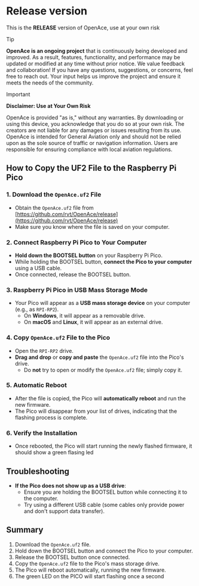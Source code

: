 # Release version

This is the **RELEASE** version of OpenAce, use at your own risk

> [!TIP]
> **OpenAce is an ongoing project** that is continuously being developed and improved. 
> As a result, features, functionality, and performance may be updated or modified at any time without prior notice.
> We value feedback and collaboration! 
> If you have any questions, suggestions, or concerns, feel free to reach out. 
> Your input helps us improve the project and ensure it meets the needs of the community.

> [!IMPORTANT]
> **Disclaimer: Use at Your Own Risk**
> 
> OpenAce is provided "as is," without any warranties. 
> By downloading or using this device, you acknowledge that you do so at your own risk. 
> The creators are not liable for any damages or issues resulting from its use. 
> OpenAce is intended for General Aviation only and should not be relied upon as the sole source of traffic or navigation information. 
> Users are responsible for ensuring compliance with local aviation regulations.

## How to Copy the UF2 File to the Raspberry Pi Pico

### 1. Download the `OpenAce.uf2` File
- Obtain the `OpenAce.uf2` file from [https://github.com/rvt/OpenAce/release](https://github.com/rvt/OpenAce/release)
- Make sure you know where the file is saved on your computer.

### 2. Connect Raspberry Pi Pico to Your Computer
- **Hold down the BOOTSEL button** on your Raspberry Pi Pico.
- While holding the BOOTSEL button, **connect the Pico to your computer** using a USB cable.
- Once connected, release the BOOTSEL button.

### 3. Raspberry Pi Pico in USB Mass Storage Mode
- Your Pico will appear as a **USB mass storage device** on your computer (e.g., as `RPI-RP2`).
    - On **Windows**, it will appear as a removable drive.
    - On **macOS** and **Linux**, it will appear as an external drive.

### 4. Copy `OpenAce.uf2` File to the Pico
- Open the `RPI-RP2` drive.
- **Drag and drop** or **copy and paste** the `OpenAce.uf2` file into the Pico's drive.
    - Do **not** try to open or modify the `OpenAce.uf2` file; simply copy it.

### 5. Automatic Reboot
- After the file is copied, the Pico will **automatically reboot** and run the new firmware.
- The Pico will disappear from your list of drives, indicating that the flashing process is complete.

### 6. Verify the Installation
- Once rebooted, the Pico will start running the newly flashed firmware, it should show a green flasing led

## Troubleshooting
- **If the Pico does not show up as a USB drive**:
    - Ensure you are holding the BOOTSEL button while connecting it to the computer.
    - Try using a different USB cable (some cables only provide power and don't support data transfer).

## Summary
1. Download the `OpenAce.uf2` file.
2. Hold down the BOOTSEL button and connect the Pico to your computer.
3. Release the BOOTSEL button once connected.
4. Copy the `OpenAce.uf2` file to the Pico's mass storage drive.
5. The Pico will reboot automatically, running the new firmware.
6. The green LED on the PICO will start flashing once a second